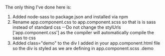 The only thing I've done here is:
  1) Added node-sass to package.json and installed via npm
  2) Rename app.component.css to app.component.scss so that is is sass instead of standard css
    --Do not change the stylUrls ['app.component.css'] as the compiler will automatically compile the saas to css
  3) Added class="demo" to the div I added in your app.component.html file so the div is styled as we are defining in app.component.scss .demo
  
